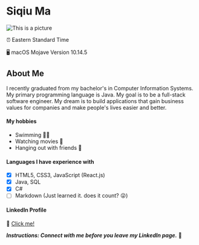 # Siqiu Ma

![This is a picture](https://besthdpics.com/storage/image/Nice-Cute-Wallpapers-HD-Wallpapers-of-Nature-Full-HD-p-Desktop-Backgrounds-for-PC-Mac-Laptop-Tablet-world-of-sofas-16165744.jpg)

:alarm_clock: 
Eastern Standard Time

:desktop_computer: 
macOS Mojave Version 10.14.5

## About Me

I recently graduated from my bachelor's in Computer Information Systems. 
My primary programming language is Java. My goal is to be a full-stack software engineer. 
My dream is to build applications that gain business values for companies and make people's lives easier and better. 

#### My hobbies

* Swimming :swimming_woman:
* Watching movies :popcorn:
* Hanging out with friends :beer:

#### Languages I have experience with

- [x] HTML5, CSS3, JavaScript (React.js)
- [x] Java, SQL
- [x] C#
- [ ] Markdown (Just learned it. does it count? :stuck_out_tongue_winking_eye:)

#### LinkedIn Profile
:link: [Click me!](https://www.linkedin.com/in/siqiu-ma/)

_**Instructions: Connect with me before you leave my LinkedIn page.**_  :handshake:
